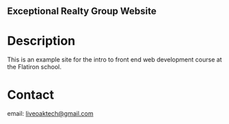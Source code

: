 Exceptional Realty Group Website
---

# Description

This is an example site for the intro to front end web development course at
the Flatiron school.

# Contact

email:  liveoaktech@gmail.com

